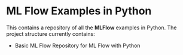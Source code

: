 # ML Flow Examples in Python

This contains a repository of all the **MLFlow** examples in Python. The project structure currently contains:

- Basic ML Flow
Repository for ML Flow with Python
